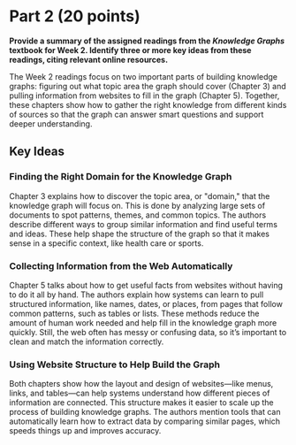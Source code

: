 # Part 2 (20 points)

**Provide a summary of the assigned readings from the *Knowledge Graphs* textbook for Week 2. Identify three or more key ideas from these readings, citing relevant online resources.**

The Week 2 readings focus on two important parts of building knowledge graphs: figuring out what topic area the graph should cover (Chapter 3) and pulling information from websites to fill in the graph (Chapter 5). Together, these chapters show how to gather the right knowledge from different kinds of sources so that the graph can answer smart questions and support deeper understanding.

## Key Ideas

### Finding the Right Domain for the Knowledge Graph
Chapter 3 explains how to discover the topic area, or "domain," that the knowledge graph will focus on. This is done by analyzing large sets of documents to spot patterns, themes, and common topics. The authors describe different ways to group similar information and find useful terms and ideas. These help shape the structure of the graph so that it makes sense in a specific context, like health care or sports.

### Collecting Information from the Web Automatically
Chapter 5 talks about how to get useful facts from websites without having to do it all by hand. The authors explain how systems can learn to pull structured information, like names, dates, or places, from pages that follow common patterns, such as tables or lists. These methods reduce the amount of human work needed and help fill in the knowledge graph more quickly. Still, the web often has messy or confusing data, so it’s important to clean and match the information correctly.

### Using Website Structure to Help Build the Graph
Both chapters show how the layout and design of websites—like menus, links, and tables—can help systems understand how different pieces of information are connected. This structure makes it easier to scale up the process of building knowledge graphs. The authors mention tools that can automatically learn how to extract data by comparing similar pages, which speeds things up and improves accuracy.
